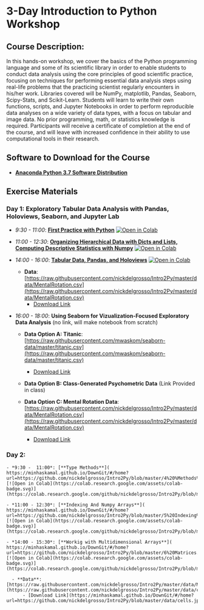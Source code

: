 # 3-Day Introduction to Python Workshop

## Course Description:

In this hands-on workshop, we cover the basics of the Python programming language and some of its scientific library in order to enable students to conduct data analysis using the core principles of good scientific practice, focusing on techniques for performing essential data analysis steps using real-life problems that the practicing scientist regularly encounters in his/her work. Libraries covered will be NumPy, matplotlib, Pandas, Seaborn, Scipy-Stats, and Scikit-Learn.  Students will learn to write their own functions, scripts, and Jupyter Notebooks in order to perform reproducible data analyses on a wide variety of data types, with a focus on tabular and image data. No prior programming, math, or statistics knowledge is required.  Participants will receive a certificate of completion at the end of the course, and will leave with increased confidence  in their ability to use computational tools in their research.

## Software to Download for the Course

  - [**Anaconda Python 3.7 Software Distribution**](https://www.anaconda.com/products/individual)

## Exercise Materials

### Day 1: Exploratory Tabular Data Analysis with Pandas, Holoviews, Seaborn, and Jupyter Lab

  - *9:30 - 11:00*: [**First Practice with Python**]( https://minhaskamal.github.io/DownGit/#/home?url=https://github.com/nickdelgrosso/Intro2Py/blob/master/1%20IntroExercises.ipynb) [![Open in Colab](https://colab.research.google.com/assets/colab-badge.svg)](https://colab.research.google.com/github/nickdelgrosso/Intro2Py/blob/master/1%20IntroExercises.ipynb)    
  
  - *11:00 - 12:30*: [**Organizing Hierarchical Data with Dicts and Lists, Computing Descriptive Statistics with Numpy**](https://minhaskamal.github.io/DownGit/#/home?url=https://github.com/nickdelgrosso/Intro2Py/blob/master/2%20Dicts%20and%20Numpy.ipynb) [![Open in Colab](https://colab.research.google.com/assets/colab-badge.svg)](https://colab.research.google.com/github/nickdelgrosso/Intro2Py/blob/master/2%20Dicts%20and%20Numpy.ipynb)
  
  - *14:00 - 16:00*: [**Tabular Data, Pandas, and Holoviews**](https://minhaskamal.github.io/DownGit/#/home?url=https://github.com/nickdelgrosso/Intro2Py/blob/master/3%20DataFrames.ipynb) [![Open in Colab](https://colab.research.google.com/assets/colab-badge.svg)](https://colab.research.google.com/github/nickdelgrosso/Intro2Py/blob/master/3%20DataFrames.ipynb)
  
    - **Data**: [https://raw.githubusercontent.com/nickdelgrosso/Intro2Py/master/data/MentalRotation.csv](https://raw.githubusercontent.com/nickdelgrosso/Intro2Py/master/data/MentalRotation.csv)
      - [Download Link](https://minhaskamal.github.io/DownGit/#/home?url=https://github.com/nickdelgrosso/Intro2Py/blob/master/data/MentalRotation.csv)
      
  - *16:00 - 18:00*: **Using Seaborn for Vizualization-Focused Exploratory Data Analysis** (no link, will make notebook from scratch)
  
    - **Data Option A: Titanic**: [https://raw.githubusercontent.com/mwaskom/seaborn-data/master/titanic.csv](https://raw.githubusercontent.com/mwaskom/seaborn-data/master/titanic.csv)
      - [Download Link](https://minhaskamal.github.io/DownGit/#/home?url=https://github.com/mwaskom/seaborn-data/blob/master/titanic.csv)
    
    - **Data Option B: Class-Generated Psychometric Data** (Link Provided in class)
    
    - **Data Option C: Mental Rotation Data**: [https://raw.githubusercontent.com/nickdelgrosso/Intro2Py/master/data/MentalRotation.csv](https://raw.githubusercontent.com/nickdelgrosso/Intro2Py/master/data/MentalRotation.csv)
      - [Download Link](https://minhaskamal.github.io/DownGit/#/home?url=https://github.com/nickdelgrosso/Intro2Py/blob/master/data/MentalRotation.csv)
  
  
  ### Day 2: 
  
    - *9:30 -  11:00*: [**Type Methods**]( https://minhaskamal.github.io/DownGit/#/home?url=https://github.com/nickdelgrosso/Intro2Py/blob/master/4%20%Methods%20Syntax.ipynb) [![Open in Colab](https://colab.research.google.com/assets/colab-badge.svg)](https://colab.research.google.com/github/nickdelgrosso/Intro2Py/blob/master/4%20%Methods%20Syntax.ipynb)  
  
    - *11:00 - 12:30*: [**Indexing And Numpy Arrays**]( https://minhaskamal.github.io/DownGit/#/home?url=https://github.com/nickdelgrosso/Intro2Py/blob/master/5%20Indexing%20and%20Arrays.ipynb) [![Open in Colab](https://colab.research.google.com/assets/colab-badge.svg)](https://colab.research.google.com/github/nickdelgrosso/Intro2Py/blob/master/5%20Indexing%20and%20Arrays.ipynb)   
    
    - *14:00 - 15:30*: [**Workig with Multidimensional Arrays**]( https://minhaskamal.github.io/DownGit/#/home?url=https://github.com/nickdelgrosso/Intro2Py/blob/master/6%20Matrices.ipynb) [![Open in Colab](https://colab.research.google.com/assets/colab-badge.svg)](https://colab.research.google.com/github/nickdelgrosso/Intro2Py/blob/master/6%20Matrices.ipynb)   
     
      - **Data**: [https://raw.githubusercontent.com/nickdelgrosso/Intro2Py/master/data/MentalRotation.csv](https://raw.githubusercontent.com/nickdelgrosso/Intro2Py/master/data/cells.jpg)
          - [Download Link](https://minhaskamal.github.io/DownGit/#/home?url=https://github.com/nickdelgrosso/Intro2Py/blob/master/data/cells.jpg)
    
    